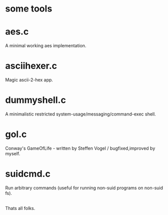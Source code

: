 some tools
========

aes.c
========
A minimal working aes implementation.<br />

asciihexer.c
========
Magic ascii-2-hex app.<br />

dummyshell.c
========
A minimalistic restricted system-usage/messaging/command-exec shell.<br />

gol.c
========
Conway's GameOfLife - written by Steffen Vogel / bugfixed,improved by myself. <br />

suidcmd.c
========
Run arbitrary commands (useful for running non-suid programs on non-suid fs).<br />

<br />
Thats all folks.<br />
